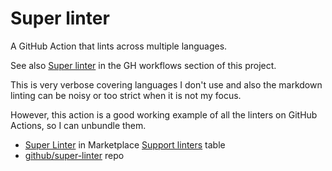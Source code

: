 # Super linter

A GitHub Action that lints across multiple languages.

See also [Super linter](/recipes/ci-cd/github-actions/workflows/linting/super-linter.md) in the GH workflows section of this project.

This is very verbose covering languages I don't use and also the markdown linting can be noisy or too strict when it is not my focus.

However, this action is a good working example of all the linters on GitHub Actions, so I can unbundle them.

- [Super Linter](https://github.com/marketplace/actions/super-linter) in Marketplace
    [Support linters](https://github.com/marketplace/actions/super-linter#supported-linters) table
- [github/super-linter](https://github.com/github/super-linter) repo
